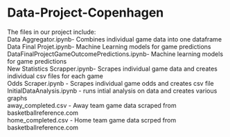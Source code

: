 # Data-Project-Copenhagen
The files in our project include:
<br>Data Aggregator.ipynb- Combines individual game data into one dataframe
<br>Data Final Projet.ipynb- Machine Learning models for game predictions
<br>DataFinalProjectGameOutcomePredictions.ipynb- Machine learning models for game predictions
<br>New Statistics Scrapper.ipynb- Scrapes individual game data and creates individual csv files for each game
<br>Odds Scraper.ipynb - Scrapes individual game odds and creates  csv file 
<br>InitialDataAnalysis.ipynb - runs intial analysis on data and creates various graphs
<br>away_completed.csv - Away team game data scraped from basketballreference.com
<br>home_completed.csv - Home team game data scrped from basketballreference.com
